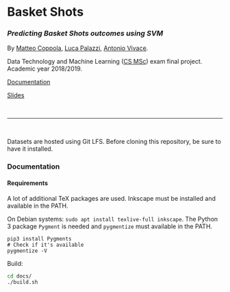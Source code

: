 # Basket Shots

### _Predicting Basket Shots outcomes using SVM_

By [Matteo Coppola](https://github.com/matteocoppola), [Luca Palazzi](https://github.com/lucapalazzi), [Antonio Vivace](https://github.com/avivace).

Data Technology and Machine Learning ([CS MSc](https://github.com/avivace/compsci)) exam final project. Academic year 2018/2019.

[Documentation](https://github.com/avivace/basket-shots/raw/master/docs/index.pdf)

[Slides](https://github.com/avivace/basket-shots/raw/master/Presentazione.pdf)

<br>

--- 

<br>

Datasets are hosted using Git LFS. Before cloning this repository, be sure to have it installed.

### Documentation

#### Requirements

A lot of additional TeX packages are used. Inkscape must be installed and available in the PATH.

On Debian systems: `sudo apt install texlive-full inkscape`.
The Python 3 package `Pygment` is needed and `pygmentize` must available in the PATH.

```
pip3 install Pygments
# Check if it's available
pygmentize -V
```

Build:

```bash
cd docs/
./build.sh
```
